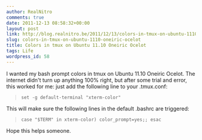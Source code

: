 ```yaml
---
author: RealNitro
comments: true
date: 2011-12-13 08:58:32+00:00
layout: post
link: http://blog.realnitro.be/2011/12/13/colors-in-tmux-on-ubuntu-1110-oneiric-ocelot/
slug: colors-in-tmux-on-ubuntu-1110-oneiric-ocelot
title: Colors in tmux on Ubuntu 11.10 Oneiric Ocelot
tags: Life
wordpress_id: 58
---
```


I wanted my bash prompt colors in tmux on Ubuntu 11.10 Oneiric Ocelot. The internet didn't turn up anything 100% right, but after some trial and error, this worked for me: just add the following line to your .tmux.conf:

> `set -g default-terminal "xterm-color"`

This will make sure the following lines in the default .bashrc are triggered:

> `
> case "$TERM" in
> xterm-color) color_prompt=yes;;
> esac
> `

Hope this helps someone.

